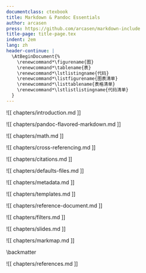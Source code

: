 ```yaml
---
documentclass: ctexbook
title: Markdown & Pandoc Essentials
author: arcasen
press: https://github.com/arcasen/markdown-include
title-page: title-page.tex
indent: 2em
lang: zh
header-continue: |
  \AtBeginDocument{%
    \renewcommand*\figurename{图}
    \renewcommand*\tablename{表}
    \renewcommand*\lstlistingname{代码}
    \renewcommand*\listfigurename{图表清单}
    \renewcommand*\listtablename{表格清单}
    \renewcommand*\lstlistlistingname{代码清单}
  }
---
```


<!-- # Markdown & Pandoc Essentials -->

![[ chapters/introduction.md ]]

<!-- ![[ chapters/markdown-cheat-sheet.md ]] -->

<!-- ![[ chapters/basic-syntax.md ]] -->

<!-- ![[ chapters/extended-syntax.md ]] -->

![[ chapters/pandoc-flavored-markdown.md ]]

![[ chapters/math.md ]]

![[ chapters/cross-referencing.md ]]

![[ chapters/citations.md ]]

![[ chapters/defaults-files.md ]]

![[ chapters/metadata.md ]]

![[ chapters/templates.md ]]

![[ chapters/reference-document.md ]]

![[ chapters/filters.md ]]

![[ chapters/slides.md ]]

![[ chapters/markmap.md ]]

\backmatter

![[ chapters/references.md ]]
